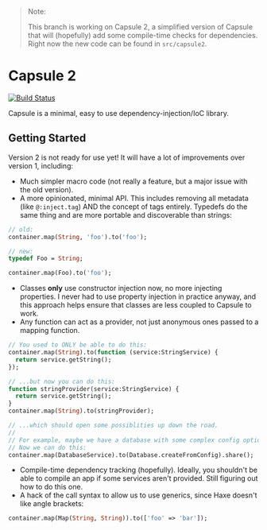> Note:
>
> This branch is working on Capsule 2, a simplified version of Capsule that will
> (hopefully) add some compile-time checks for dependencies. Right now
> the new code can be found in `src/capsule2`.

Capsule 2
=========

[![Build Status](https://travis-ci.com/wartman/capsule.svg?branch=master)](https://travis-ci.com/wartman/capsule)


Capsule is a minimal, easy to use dependency-injection/IoC library.

Getting Started
---------------

Version 2 is not ready for use yet! It will have a lot of improvements over version 1, including:

- Much simpler macro code (not really a feature, but a major issue with the old version).
- A more opinionated, minimal API. This includes removing all metadata (like `@:inject.tag`) AND the concept of tags entirely. Typedefs do the same thing and are more portable and discoverable than strings:
```haxe
// old:
container.map(String, 'foo').to('foo');

// new:
typedef Foo = String;

container.map(Foo).to('foo');
```
- Classes __only__ use constructor injection now, no more injecting properties. I never had to use property injection in practice anyway, and this approach helps ensure that classes are less coupled to Capsule to work.
- Any function can act as a provider, not just anonymous ones passed to a mapping function.

```haxe
// You used to ONLY be able to do this:
container.map(String).to(function (service:StringService) {
  return service.getString();
});

// ...but now you can do this:
function stringProvider(service:StringService) {
  return service.getString();
}
container.map(String).to(stringProvider);

// ...which should open some possiblities up down the road.
//
// For example, maybe we have a database with some complex config options.
// Now we can do this:
container.map(DatabaseService).to(Database.createFromConfig).share();
```
- Compile-time dependency tracking (hopefully). Ideally, you shouldn't be able to compile an app if some services aren't provided. Still figuring out how to do this one.
- A hack of the call syntax to allow us to use generics, since Haxe doesn't like angle brackets:
```haxe
container.map(Map(String, String)).to(['foo' => 'bar']);
```
